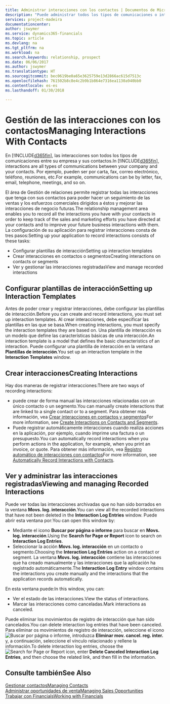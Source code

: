 ```yaml
---
title: Administrar interacciones con los contactos | Documentos de Microsoft
description: "Puede administrar todos los tipos de comunicaciones o interacciones entre su empresa y sus contactos; por ejemplo, cartas, llamadas de teléfono, reuniones, etc."
services: project-madeira
documentationcenter: 
author: jswymer
ms.service: dynamics365-financials
ms.topic: article
ms.devlang: na
ms.tgt_pltfrm: na
ms.workload: na
ms.search.keywords: relationship, prospect
ms.date: 06/06/2017
ms.author: jswymer
ms.translationtype: HT
ms.sourcegitcommit: bec0619be0a65e3625759e13d2866ac615d7513c
ms.openlocfilehash: 761502b8c8e4c2b9b1b864e7316ea1130a940bb0
ms.contentlocale: es-es
ms.lasthandoff: 01/30/2018

---
```

# <a name="managing-interactions-with-contacts"></a><span data-ttu-id="61196-103">Gestión de las interacciones con los contactos</span><span class="sxs-lookup"><span data-stu-id="61196-103">Managing Interactions With Contacts</span></span>
<span data-ttu-id="61196-104">En [!INCLUDE[d365fin](includes/d365fin_md.md)], las interacciones son todos los tipos de comunicaciones entre su empresa y sus contactos.</span><span class="sxs-lookup"><span data-stu-id="61196-104">In [!INCLUDE[d365fin](includes/d365fin_md.md)], interactions are all types of communications between your company and your contacts.</span></span> <span data-ttu-id="61196-105">Por ejemplo, pueden ser por carta, fax, correo electrónico, teléfono, reuniones, etc.</span><span class="sxs-lookup"><span data-stu-id="61196-105">For example, communications can be by letter, fax, email, telephone, meetings, and so on.</span></span>

<span data-ttu-id="61196-106">El área de Gestión de relaciones permite registrar todas las interacciones que tenga con sus contactos para poder hacer un seguimiento de las ventas y los esfuerzos comerciales dirigidos a éstos y mejorar las interacciones de negocio futuras.</span><span class="sxs-lookup"><span data-stu-id="61196-106">The relationship management area enables you to record all the interactions you have with your contacts in order to keep track of the sales and marketing efforts you have directed at your contacts and to improve your future business interactions with them.</span></span> <span data-ttu-id="61196-107">La configuración de su aplicación para registrar interacciones consta de tres pasos:</span><span class="sxs-lookup"><span data-stu-id="61196-107">Setting up your application to record interactions consists of these tasks:</span></span>

* <span data-ttu-id="61196-108">Configurar plantillas de interacción</span><span class="sxs-lookup"><span data-stu-id="61196-108">Setting up interaction templates</span></span>  
* <span data-ttu-id="61196-109">Crear interacciones en contactos o segmentos</span><span class="sxs-lookup"><span data-stu-id="61196-109">Creating interactions on contacts or segments</span></span>  
* <span data-ttu-id="61196-110">Ver y gestionar las interacciones registradas</span><span class="sxs-lookup"><span data-stu-id="61196-110">View and manage recorded interactions</span></span>  

##  <a name="setting-up-interaction-templates"></a><span data-ttu-id="61196-111">Configurar plantillas de interacción</span><span class="sxs-lookup"><span data-stu-id="61196-111">Setting up Interaction Templates</span></span>
<span data-ttu-id="61196-112">Antes de poder crear y registrar interacciones, debe configurar las plantillas de interacción.</span><span class="sxs-lookup"><span data-stu-id="61196-112">Before you can create and record interactions, you must set up interaction templates.</span></span> <span data-ttu-id="61196-113">Al crear interacciones, debe especificar las plantillas en las que se basa.</span><span class="sxs-lookup"><span data-stu-id="61196-113">When creating interactions, you must specify the interaction templates they are based on.</span></span> <span data-ttu-id="61196-114">Una plantilla de interacción es un modelo que define las características básicas de una interacción.</span><span class="sxs-lookup"><span data-stu-id="61196-114">An interaction template is a model that defines the basic characteristics of an interaction.</span></span>
<span data-ttu-id="61196-115">Puede configurar una plantilla de interacción en la ventana **Plantillas de interacción**.</span><span class="sxs-lookup"><span data-stu-id="61196-115">You set up an interaction template in the **Interaction Templates** window.</span></span>  

## <a name="creating-interactions"></a><span data-ttu-id="61196-116">Crear interacciones</span><span class="sxs-lookup"><span data-stu-id="61196-116">Creating Interactions</span></span>
<span data-ttu-id="61196-117">Hay dos maneras de registrar interacciones:</span><span class="sxs-lookup"><span data-stu-id="61196-117">There are two ways of recording interactions:</span></span>

* <span data-ttu-id="61196-118">puede crear de forma manual las interacciones relacionadas con un único contacto o un segmento.</span><span class="sxs-lookup"><span data-stu-id="61196-118">You can manually create interactions that are linked to a single contact or to a segment.</span></span> <span data-ttu-id="61196-119">Para obtener más información, vea [Crear interacciones en contactos y segmentos](marketing-how-create-interactions.md)</span><span class="sxs-lookup"><span data-stu-id="61196-119">For more information, see [Create Interactions on Contacts and Segments](marketing-how-create-interactions.md).</span></span>  
* <span data-ttu-id="61196-120">Puede registrar automáticamente interacciones cuando realiza acciones en la aplicación, por ejemplo, cuando imprime una factura o un presupuesto.</span><span class="sxs-lookup"><span data-stu-id="61196-120">You can automatically record interactions when you perform actions in the application, for example, when you print an invoice, or quote.</span></span> <span data-ttu-id="61196-121">Para obtener más información, vea [Registro automático de interacciones con contactos](marketing-auto-record-interactions.md)</span><span class="sxs-lookup"><span data-stu-id="61196-121">For more information, see [Automatically Record Interactions with Contacts](marketing-auto-record-interactions.md).</span></span>

## <a name="viewing-and-managing-recorded-interactions"></a><span data-ttu-id="61196-122">Ver y administrar las interacciones registradas</span><span class="sxs-lookup"><span data-stu-id="61196-122">Viewing and managing Recorded Interactions</span></span>
<span data-ttu-id="61196-123">Puede ver todas las interacciones archivadas que no han sido borrados en la ventana **Movs. log. interacción**.</span><span class="sxs-lookup"><span data-stu-id="61196-123">You can view all the recorded interactions that have not been deleted in the **Interaction Log Entries** window.</span></span> <span data-ttu-id="61196-124">Puede abrir esta ventana por:</span><span class="sxs-lookup"><span data-stu-id="61196-124">You can open this window by:</span></span>

* <span data-ttu-id="61196-125">Mediante el icono **Buscar por página o informe** para buscar en **Movs. log. interacción**.</span><span class="sxs-lookup"><span data-stu-id="61196-125">Using the **Search for Page or Report** icon to search on **Interaction Log Entries**.</span></span>
* <span data-ttu-id="61196-126">Seleccionar la acción **Movs. log. interacción** en un contacto o segmento.</span><span class="sxs-lookup"><span data-stu-id="61196-126">Choosing the **Interaction Log Entries** action on a contact or segment.</span></span>
  <span data-ttu-id="61196-127">La ventana **Movs. log. interacción** contiene las interacciones que ha creado manualmente y las interacciones que la aplicación ha registrado automáticamente.</span><span class="sxs-lookup"><span data-stu-id="61196-127">The **Interaction Log Entry** window contains the interactions you create manually and the interactions that the application records automatically.</span></span>

<span data-ttu-id="61196-128">En esta ventana puede:</span><span class="sxs-lookup"><span data-stu-id="61196-128">In this window, you can:</span></span>

* <span data-ttu-id="61196-129">Ver el estado de las interacciones.</span><span class="sxs-lookup"><span data-stu-id="61196-129">View the status of interactions.</span></span>
* <span data-ttu-id="61196-130">Marcar las interacciones como canceladas.</span><span class="sxs-lookup"><span data-stu-id="61196-130">Mark interactions as canceled.</span></span>

<span data-ttu-id="61196-131">Puede eliminar los movimientos de registro de interacción que han sido cancelados.</span><span class="sxs-lookup"><span data-stu-id="61196-131">You can delete interaction log entries that have been canceled.</span></span> <span data-ttu-id="61196-132">Para eliminar os movimientos de registro de interacción, seleccione el icono ![Buscar por página o informe](media/ui-search/search_small.png "icono Buscar por página o informe"), introduzca **Eliminar mov. cancel. reg. inter.** y, a continuación, seleccione el vínculo relacionado y rellene la información.</span><span class="sxs-lookup"><span data-stu-id="61196-132">To delete interaction log entries, choose the ![Search for Page or Report](media/ui-search/search_small.png "Search for Page or Report icon") icon, enter **Delete Canceled Interaction Log Entries**, and then choose the related link, and then fill in the information.</span></span>

## <a name="see-also"></a><span data-ttu-id="61196-133">Consulte también</span><span class="sxs-lookup"><span data-stu-id="61196-133">See Also</span></span>
[<span data-ttu-id="61196-134">Gestionar contactos</span><span class="sxs-lookup"><span data-stu-id="61196-134">Managing Contacts</span></span>](marketing-contacts.md)  
[<span data-ttu-id="61196-135">Administrar oportunidades de venta</span><span class="sxs-lookup"><span data-stu-id="61196-135">Managing Sales Opportunities</span></span>](marketing-manage-sales-opportunities.md)  
[<span data-ttu-id="61196-136">Trabajar con Financials</span><span class="sxs-lookup"><span data-stu-id="61196-136">Working with Financials</span></span>](ui-work-product.md)  

